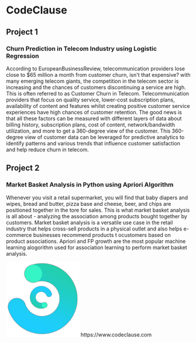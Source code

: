# CodeClause

## Project 1
### Churn Prediction in Telecom Industry using Logistic Regression
According to EuropeanBusinessReview, telecommunication providers lose close to $65 million a month from customer churn, isn't that expensive? with many emerging telecom giants, the competition in the telecom sector is increasing and the chances of customers discontinuing a service are high. This is often referred to as Customer Churn in Telecom. Telecommunication providers that focus on quality service, lower-cost subscription plans, availability of content and features whilst creating positive customer service experiences have high chances of customer retention. The good news is that all these factors can be measured with different layers of data about billing history, subscription plans, cost of content, network/bandwidth utilization, and more to get a 360-degree view of the customer. This 360-degree view of customer data can be leveraged for predictive analytics to identify patterns and various trends that influence customer satisfaction and help reduce churn in telecom.

## Project 2
### Market Basket Analysis in Python using Apriori Algorithm
Whenever you visit a retail supermarket, you will find that baby diapers and wipes, bread and butter, pizza base and cheese, beer, and chips are positioned together in the tore for sales. This is what market basket analysis is all about - analyzing the association among products bought together by customers. Market basket analysis is a versatile use case in the retail industry that helps cross-sell products in a physical outlet and also helps e-commerce businesses recommend products t ocustomers based on product associations. Apriori and FP growth are the most popular machine learning alogorithm used for association learning to perform market basket analysis.


<img src="Main_Logo.png" alt="CodeClause" width="200"/>
https://www.codeclause.com
